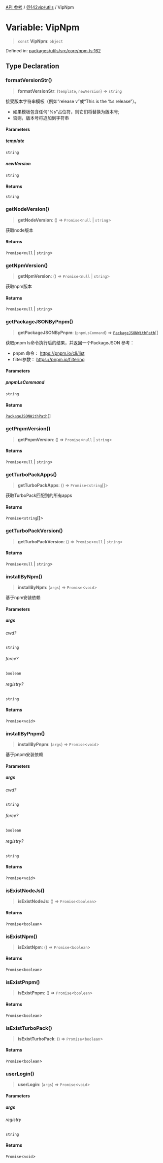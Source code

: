 [API 参考](../wiki/Home) / [@142vip/utils](../wiki/@142vip.utils) / VipNpm

# Variable: VipNpm

> `const` **VipNpm**: `object`

Defined in: [packages/utils/src/core/npm.ts:162](https://github.com/142vip/core-x/blob/15d5bc9ef4bece78c0e60bdf074a2d245f625100/packages/utils/src/core/npm.ts#L162)

## Type Declaration

### formatVersionStr()

> **formatVersionStr**: (`template`, `newVersion`) => `string`

接受版本字符串模板（例如“release v”或“This is the %s release”）。

* 如果模板包含任何“%s”占位符，则它们将替换为版本号;
* 否则，版本号将追加到字符串

#### Parameters

##### template

`string`

##### newVersion

`string`

#### Returns

`string`

### getNodeVersion()

> **getNodeVersion**: () => `Promise`<`null` | `string`>

获取node版本

#### Returns

`Promise`<`null` | `string`>

### getNpmVersion()

> **getNpmVersion**: () => `Promise`<`null` | `string`>

获取npm版本

#### Returns

`Promise`<`null` | `string`>

### getPackageJSONByPnpm()

> **getPackageJSONByPnpm**: (`pnpmLsCommand`) => [`PackageJSONWithPath`](../wiki/@142vip.utils.Interface.PackageJSONWithPath)\[]

获取pnpm ls命令执行后的结果，并返回一个PackageJSON
参考：

* pnpm 命令： https://pnpm.io/cli/list
* filter参数： https://pnpm.io/filtering

#### Parameters

##### pnpmLsCommand

`string`

#### Returns

[`PackageJSONWithPath`](../wiki/@142vip.utils.Interface.PackageJSONWithPath)\[]

### getPnpmVersion()

> **getPnpmVersion**: () => `Promise`<`null` | `string`>

#### Returns

`Promise`<`null` | `string`>

### getTurboPackApps()

> **getTurboPackApps**: () => `Promise`<`string`\[]>

获取TurboPack匹配到的所有apps

#### Returns

`Promise`<`string`\[]>

### getTurboPackVersion()

> **getTurboPackVersion**: () => `Promise`<`null` | `string`>

#### Returns

`Promise`<`null` | `string`>

### installByNpm()

> **installByNpm**: (`args`) => `Promise`<`void`>

基于npm安装依赖

#### Parameters

##### args

###### cwd?

`string`

###### force?

`boolean`

###### registry?

`string`

#### Returns

`Promise`<`void`>

### installByPnpm()

> **installByPnpm**: (`args`) => `Promise`<`void`>

基于pnpm安装依赖

#### Parameters

##### args

###### cwd?

`string`

###### force?

`boolean`

###### registry?

`string`

#### Returns

`Promise`<`void`>

### isExistNodeJs()

> **isExistNodeJs**: () => `Promise`<`boolean`>

#### Returns

`Promise`<`boolean`>

### isExistNpm()

> **isExistNpm**: () => `Promise`<`boolean`>

#### Returns

`Promise`<`boolean`>

### isExistPnpm()

> **isExistPnpm**: () => `Promise`<`boolean`>

#### Returns

`Promise`<`boolean`>

### isExistTurboPack()

> **isExistTurboPack**: () => `Promise`<`boolean`>

#### Returns

`Promise`<`boolean`>

### userLogin()

> **userLogin**: (`args`) => `Promise`<`void`>

#### Parameters

##### args

###### registry

`string`

#### Returns

`Promise`<`void`>
